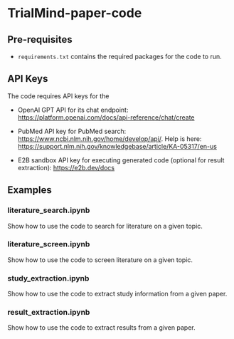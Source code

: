 # TrialMind-paper-code


## Pre-requisites

- `requirements.txt` contains the required packages for the code to run.


## API Keys

The code requires API keys for the

- OpenAI GPT API for its chat endpoint: https://platform.openai.com/docs/api-reference/chat/create 

- PubMed API key for PubMed search: https://www.ncbi.nlm.nih.gov/home/develop/api/. Help is here: https://support.nlm.nih.gov/knowledgebase/article/KA-05317/en-us 

- E2B sandbox API key for executing generated code (optional for result extraction): https://e2b.dev/docs


## Examples

### literature_search.ipynb
Show how to use the code to search for literature on a given topic.

### literature_screen.ipynb
Show how to use the code to screen literature on a given topic.

### study_extraction.ipynb
Show how to use the code to extract study information from a given paper.

### result_extraction.ipynb
Show how to use the code to extract results from a given paper.